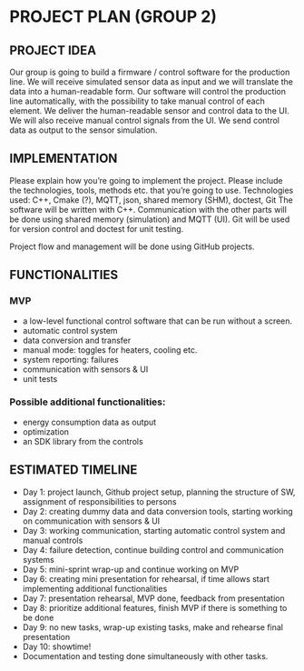 # PROJECT PLAN (GROUP 2)

## PROJECT IDEA
Our group is going to build a firmware / control software for the production line. We will receive simulated sensor data
as input and we will translate the data into a human-readable form. Our software will control the production line automatically, with
the possibility to take manual control of each element. We deliver the human-readable sensor and control data to the UI. We will also receive
manual control signals from the UI. We send control data as output to the sensor simulation. 

## IMPLEMENTATION
Please explain how you’re going to implement the project. Please include the technologies, tools, methods etc. that you’re going to use.
Technologies used: C++, Cmake (?), MQTT, json, shared memory (SHM), doctest, Git
The software will be written with C++. Communication with the other parts will be done using shared memory (simulation) and MQTT (UI).
Git will be used for version control and doctest for unit testing.

Project flow and management will be done using GitHub projects. 

## FUNCTIONALITIES
### MVP
- a low-level functional control software that can be run without a screen.
- automatic control system
- data conversion and transfer
- manual mode: toggles for heaters, cooling etc.
- system reporting: failures
- communication with sensors & UI
- unit tests
  
 ### Possible additional functionalities:
- energy consumption data as output
- optimization
- an SDK library from the controls

## ESTIMATED TIMELINE
- Day 1: project launch, Github project setup, planning the structure of SW, assignment of responsibilities to persons
- Day 2: creating dummy data and data conversion tools, starting working on communication with sensors & UI
- Day 3: working communication, starting automatic control system and manual controls
- Day 4: failure detection, continue building control and communication systems
- Day 5: mini-sprint wrap-up and continue working on MVP
- Day 6: creating mini presentation for rehearsal, if time allows start implementing additional functionalities
- Day 7: presentation rehearsal, MVP done, feedback from presentation 
- Day 8: prioritize additional features, finish MVP if there is something to be done
- Day 9: no new tasks, wrap-up existing tasks, make and rehearse final presentation
- Day 10: showtime!
- Documentation and testing done simultaneously with other tasks.
